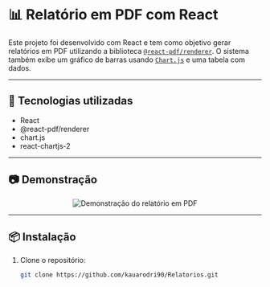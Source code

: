 # 📊 Relatório em PDF com React

Este projeto foi desenvolvido com React e tem como objetivo gerar relatórios em PDF utilizando a biblioteca [`@react-pdf/renderer`](https://github.com/diegomura/react-pdf). O sistema também exibe um gráfico de barras usando [`Chart.js`](https://www.chartjs.org/) e uma tabela com dados.

---

## 🚀 Tecnologias utilizadas

- React
- @react-pdf/renderer
- chart.js
- react-chartjs-2

---

## 📷 Demonstração

<div align="center">
  <img src="https://user-images.githubusercontent.com/00000000/relatorio-demo.gif" alt="Demonstração do relatório em PDF">
</div>

---

## 📦 Instalação

1. Clone o repositório:
   ```bash
   git clone https://github.com/kauarodri90/Relatorios.git
